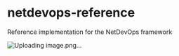 # netdevops-reference
Reference implementation for the NetDevOps framework


![Uploading image.png…]()
